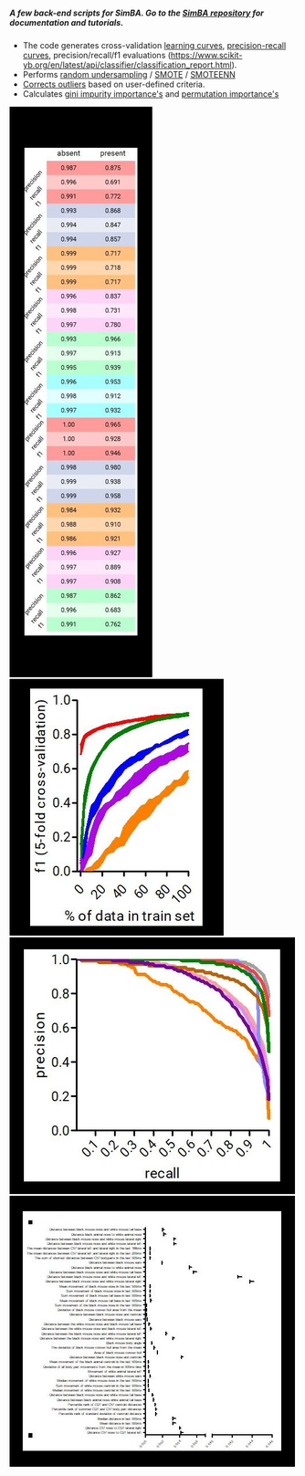 ##### A few back-end scripts for SimBA. Go to the [SimBA repository](https://github.com/sgoldenlab/simba) for documentation and tutorials. 
* The code generates cross-validation [learning curves](https://scikit-learn.org/stable/auto_examples/model_selection/plot_learning_curve.html), [precision-recall curves](https://scikit-learn.org/stable/modules/generated/sklearn.metrics.precision_recall_curve.html), precision/recall/f1 evaluations (https://www.scikit-yb.org/en/latest/api/classifier/classification_report.html).  
* Performs [random undersampling](https://imbalanced-learn.readthedocs.io/en/stable/generated/imblearn.under_sampling.RandomUnderSampler.html) / [SMOTE](https://imbalanced-learn.readthedocs.io/en/stable/generated/imblearn.over_sampling.SMOTE.html) / [SMOTEENN](https://imbalanced-learn.readthedocs.io/en/stable/generated/imblearn.combine.SMOTEENN.html)
* [Corrects outliers](https://github.com/sgoldenlab/simba/blob/master/misc/Outlier_settings.pdf) based on user-defined criteria. 
* Calculates [gini impurity importance's](https://scikit-learn.org/stable/auto_examples/ensemble/plot_forest_importances.html) and [permutation importance's](https://scikit-learn.org/stable/modules/permutation_importance.html)

![alt-text-1](images/Image1.jpg "Touchscreen operant box version 1") ![alt-text-1](images/Image2.jpg "Touchscreen operant box version 2")
![alt-text-1](images/Image3.jpg "Touchscreen operant box version 1") ![alt-text-1](images/Image4.jpg "Touchscreen operant box version 2")
